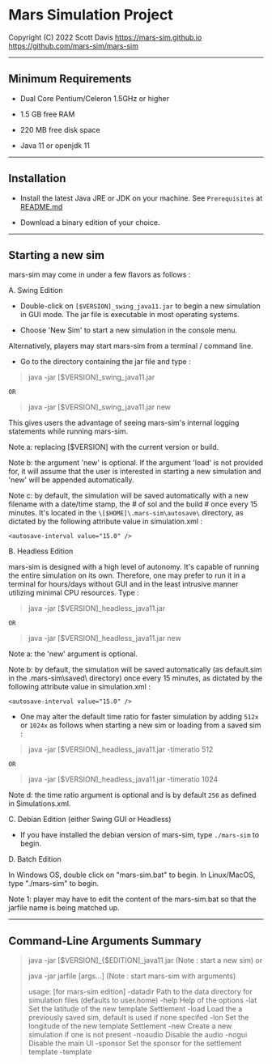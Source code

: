 # Mars Simulation Project

Copyright (C) 2022 Scott Davis
https://mars-sim.github.io
https://github.com/mars-sim/mars-sim

---------------------------------------------------------------------

## Minimum Requirements 

- Dual Core Pentium/Celeron 1.5GHz or higher

- 1.5 GB free RAM

- 220 MB free disk space

- Java 11 or openjdk 11

---------------------------------------------------------------------

## Installation

- Install the latest Java JRE or JDK on your machine. 
  See `Prerequisites` at [README.md](https://github.com/mars-sim/mars-sim/blob/master/README.md) 

- Download a binary edition of your choice.

---------------------------------------------------------------------

## Starting a new sim

mars-sim may come in under a few flavors as follows :

A. Swing Edition

- Double-click on `[$VERSION]_swing_java11.jar` to begin
a new simulation in GUI mode. The jar file is executable
in most operating systems.

- Choose 'New Sim' to start a new simulation in the console menu.

Alternatively, players may start mars-sim from a terminal / command line.

- Go to the directory containing the jar file and type :

> java -jar [$VERSION]_swing_java11.jar

	OR

> java -jar [$VERSION]_swing_java11.jar new

This gives users the advantage of seeing mars-sim's internal logging
statements while running mars-sim.

Note a: replacing [$VERSION] with the current version or build.

Note b: the argument 'new' is optional. If the argument 'load'
is not provided for, it will assume that the user is interested in
starting a new simulation and 'new' will be appended automatically.

Note c: by default, the simulation will be saved automatically
with a new filename with a date/time stamp, the # of sol and
the build # once every 15 minutes. It's located in the
`\[$HOME]\.mars-sim\autosave\` directory, as dictated by the
following attribute value in simulation.xml :

	<autosave-interval value="15.0" />

B. Headless Edition

mars-sim is designed with a high level of autonomy. It's capable
of running the entire simulation on its own. Therefore, one may 
prefer to run it in a terminal for hours/days without GUI and in the 
least intrusive manner utilizing minimal CPU resources. Type :

> java -jar [$VERSION]_headless_java11.jar

	OR

> java -jar [$VERSION]_headless_java11.jar new

Note a: the 'new' argument is optional.

Note b: by default, the simulation will be saved automatically
(as default.sim in the \.mars-sim\saved\ directory) once every
15 minutes, as dictated by the following attribute value in
simulation.xml :

	<autosave-interval value="15.0" />

- One may alter the default time ratio for faster simulation
  by adding `512x` or `1024x` as follows when starting a new
  sim or loading from a saved sim :

> java -jar [$VERSION]_headless_java11.jar -timeratio 512

	OR

> java -jar [$VERSION]_headless_java11.jar -timeratio 1024

Note d: the time ratio argument is optional and is by default
        `256` as defined in Simulations.xml.
 
        
C. Debian Edition (either Swing GUI or Headless) 

- If you have installed the debian version of mars-sim, type 
`./mars-sim` to begin.        
 
    
D. Batch Edition

In Windows OS, double click on "mars-sim.bat" to begin.
In Linux/MacOS, type "./mars-sim" to begin.

Note 1: player may have to edit the content of the mars-sim.bat so that the jarfile name is being matched up.

        
---------------------------------------------------------------------

## Command-Line Arguments Summary

> java -jar [$VERSION]_{$EDITION]_java11.jar
>                    (Note : start a new sim)
>   or
>
> java -jar jarfile [args...]
>                   (Note : start mars-sim with arguments)
>
> usage: [for mars-sim edition]
>  -datadir <path to data directory>   Path to the data directory for
>                                      simulation files (defaults to
>                                      user.home)
>  -help                               Help of the options
>  -lat <latitude>                     Set the latitude of the new template
>                                      Settlement
>  -load <path to simulation file>     Load the a previously saved sim,
>                                      default is used if none specifed
>  -lon <longitude>                    Set the longitude of the new template
>                                      Settlement
>  -new                                Create a new simulation if one is not
>                                      present
>  -noaudio                            Disable the audio
>  -nogui                              Disable the main UI
>  -sponsor <sponsor>                  Set the sponsor for the settlement
>                                      template
>  -template <template>                New simulation from a template
>  -timeratio <Ratio (power of 2)>     Define the time ratio of the
>                                      simulation

---------------------------------------------------------------------

## Memory Allocation

- The maximum memory allocation for mars-sim is adjustable prior to the
start of the simulation.

- By default, mars-sim uses up to 1 GB maximum memory.

- If your machine has less than 1 GB or more than 1 GB, you may
customize mars-sim to run at one of the configuration by adding a
numeral argument after the jar file as shown below :

> java -jar mars-sim-main-[$VERSION].jar 4

- Below are options :
// no numerical --> 256MB Min, 1536MB Max (by default)
// -1   --> 1024MB Max
// -1.5 --> 1536MB Max
// -2   --> 2048MB Max
// -2.5 --> 2560MB Max 
// -3   --> 3072MB Max


---------------------------------------------------------------------

## Loading Saved Simulation

A. GUI Mode

If you want to load a previously saved simulation in graphic mode,

- Start the mars-sim

- Choose `Load Sim` in the Main Menu

- Select the `default.sim` or a *.sim in the FileChooser


Alternatively, you may type in a command line :

> java -jar mars-sim-[$VERSION].jar -load

This will load the FileChooser and open up 
`[$HOME]\.mars-sim\saved\` in a window panel.

Note 1: the order of the arguments is NOT important

Note 2: by default, it is assumed the user is interested in
loading the default saved sim file. You do NOT need to type 
`default.sim` as an argument. `default.sim` is located 
at `[$HOME]\.mars-sim\saved\`.

  OR

> java -jar mars-sim-[$VERSION].jar -load 123.sim

This will load `123.sim`, instead of the default saved sim.

Note 3: the order of the arguments is NOT important.

Note 4: `123.sim` must be present in the same directory
where the jar file is at.


B. Headless Mode

To load the default saved sim without the graphic interface, note the console will still be displayed, type :

> java -jar mars-sim-[$VERSION].jar -nogui -load

Note 1: the order of the arguments is not important.

Note 2: by default, it is assumed the user is interested in
loading the default saved sim file. You do NOT need to type 
`default.sim` as an argument. `default.sim` is located 
at `[$HOME]\.mars-sim\saved\`.

  OR

> java -jar mars-sim-[$VERSION].jar -nogui -load 123.sim

This will load `123.sim`, instead of the default saved sim.

Note 3: the order of the arguments is NOT important.

Note 4: `123.sim` must be present in the same directory
where the jar file is at.


---------------------------------------------------------------------

## Questions

- For general questions regarding mars-sim, discuss them with our 
[Facebook](https://www.facebook.com/groups/125541663548/) community.

- For technical questions/comments, open a post in GitHub at 
[Discussions](https://github.com/mars-sim/mars-sim/discussions) tab.

- For issues or bugs, submit a ticket at GitHub 
[Issues](https://github.com/mars-sim/mars-sim/issues) tab.

- If you'd like to join in development, post what you would like to 
contribute in [GitHub](https://github.com/mars-sim/mars-sim/issues). 
Another way to contact us is via our developer 
[mailing list](mars-sim-developers@lists.sourceforge.net). 

---------------------------------------------------------------------

## Credits

- A full list of contributors is available from the Help menu within 
the application. The credits can also be viewed by opening the file 
/docs/help/about.html in mars-sim's built-in help browser.

---------------------------------------------------------------------

## License

- This program is free software; you can redistribute it and/or modify
it under the terms of the GNU General Public License as published by 
the Free Software Foundation; either version 3 of the License, or (at 
your option) any later version..
- This program is distributed in the hope that it will be useful, but 
WITHOUT ANY WARRANTY; without even the implied warranty of 
MERCHANTABILITY or FITNESS FOR A PARTICULAR PURPOSE. See the General 
Public License 3 for more details.

- You should have received a copy of the GNU General Public License 
along with this program; if not, write to the Free Software Foundation,
 Inc., 59 Temple Place, Suite 330, Boston, MA 02111-1307 USA
 